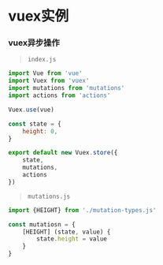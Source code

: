 # vuex实例


### vuex异步操作

> `index.js`

```js
import Vue from 'vue'
import Vuex from 'vuex'
import mutations from 'mutations'
import actions from 'actions'

Vuex.use(vue)

const state = {
    height: 0,
}

export default new Vuex.store({
    state,
    mutations,
    actions
})
```

> `mutations.js`

```js
import {HEIGHT} from './mutation-types.js'

const mutatiosn = {
    [HEIGHT] (state, value) {
        state.height = value
    }
}
```